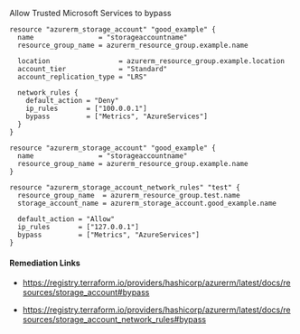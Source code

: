 
Allow Trusted Microsoft Services to bypass

```hcl
resource "azurerm_storage_account" "good_example" {
  name                = "storageaccountname"
  resource_group_name = azurerm_resource_group.example.name

  location                 = azurerm_resource_group.example.location
  account_tier             = "Standard"
  account_replication_type = "LRS"

  network_rules {
    default_action = "Deny"
    ip_rules       = ["100.0.0.1"]
    bypass         = ["Metrics", "AzureServices"]
  }
}
```
```hcl
resource "azurerm_storage_account" "good_example" {
  name                = "storageaccountname"
  resource_group_name = azurerm_resource_group.example.name
}

resource "azurerm_storage_account_network_rules" "test" {
  resource_group_name  = azurerm_resource_group.test.name
  storage_account_name = azurerm_storage_account.good_example.name

  default_action = "Allow"
  ip_rules       = ["127.0.0.1"]
  bypass         = ["Metrics", "AzureServices"]
}
```

#### Remediation Links
 - https://registry.terraform.io/providers/hashicorp/azurerm/latest/docs/resources/storage_account#bypass

 - https://registry.terraform.io/providers/hashicorp/azurerm/latest/docs/resources/storage_account_network_rules#bypass

